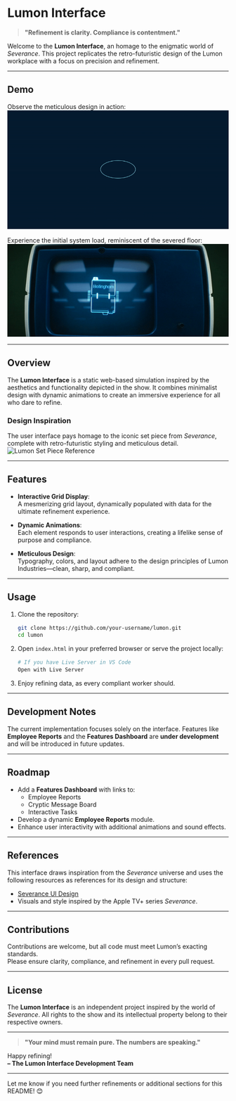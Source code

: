# Lumon Interface

> **"Refinement is clarity. Compliance is contentment."**

Welcome to the **Lumon Interface**, an homage to the enigmatic world of *Severance*. This project replicates the retro-futuristic design of the Lumon workplace with a focus on precision and refinement.

---

## **Demo**

Observe the meticulous design in action:  
![Lumon Interface Demo](img/lumon-demo-1.gif)

Experience the initial system load, reminiscent of the severed floor:  
![Opening Screen](img/show_open_screen.gif)

---

## **Overview**

The **Lumon Interface** is a static web-based simulation inspired by the aesthetics and functionality depicted in the show. It combines minimalist design with dynamic animations to create an immersive experience for all who dare to refine.

### **Design Inspiration**
The user interface pays homage to the iconic set piece from *Severance*, complete with retro-futuristic styling and meticulous detail.  
![Lumon Set Piece Reference](https://i.sstatic.net/6HOxY.jpg)

---

## **Features**

- **Interactive Grid Display**:  
  A mesmerizing grid layout, dynamically populated with data for the ultimate refinement experience.

- **Dynamic Animations**:  
  Each element responds to user interactions, creating a lifelike sense of purpose and compliance.

- **Meticulous Design**:  
  Typography, colors, and layout adhere to the design principles of Lumon Industries—clean, sharp, and compliant.

---

## **Usage**

1. Clone the repository:
   ```bash
   git clone https://github.com/your-username/lumon.git
   cd lumon
   ```

2. Open `index.html` in your preferred browser or serve the project locally:
   ```bash
   # If you have Live Server in VS Code
   Open with Live Server
   ```

3. Enjoy refining data, as every compliant worker should.

---

## **Development Notes**

The current implementation focuses solely on the interface. Features like **Employee Reports** and the **Features Dashboard** are **under development** and will be introduced in future updates.

---

## **Roadmap**

- Add a **Features Dashboard** with links to:
  - Employee Reports
  - Cryptic Message Board
  - Interactive Tasks
- Develop a dynamic **Employee Reports** module.
- Enhance user interactivity with additional animations and sound effects.

---

## **References**

This interface draws inspiration from the *Severance* universe and uses the following resources as references for its design and structure:
- [Severance UI Design](https://www.hudsandguis.com/home/2022/severance)
- Visuals and style inspired by the Apple TV+ series *Severance*.

---

## **Contributions**

Contributions are welcome, but all code must meet Lumon’s exacting standards.  
Please ensure clarity, compliance, and refinement in every pull request.

---

## **License**

The **Lumon Interface** is an independent project inspired by the world of *Severance*. All rights to the show and its intellectual property belong to their respective owners.

---

> **"Your mind must remain pure. The numbers are speaking."**

Happy refining!  
**– The Lumon Interface Development Team**

---

Let me know if you need further refinements or additional sections for this README! 😊
